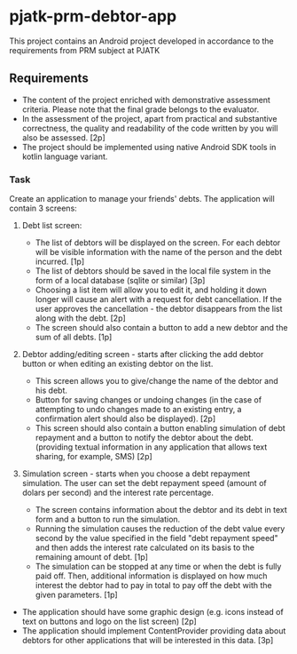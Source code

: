 # pjatk-prm-debtor-app

This project contains an Android project developed in accordance to the requirements from PRM subject at PJATK

## Requirements

- The content of the project enriched with demonstrative assessment criteria. Please note that the final grade belongs to the evaluator.
- In the assessment of the project, apart from practical and substantive correctness, the quality and readability of the code written by you will also be assessed. [2p]
- The project should be implemented using native Android SDK tools in kotlin language variant.

### Task

Create an application to manage your friends' debts.
The application will contain 3 screens:

1. Debt list screen:

   - The list of debtors will be displayed on the screen. For each debtor will be visible information with the name of the person and the debt incurred. [1p]
   - The list of debtors should be saved in the local file system in the form of a local database (sqlite or similar) [3p]
   - Choosing a list item will allow you to edit it, and holding it down longer will cause an alert with a request for debt cancellation. If the user approves the cancellation - the debtor disappears from the list along with the debt. [2p]
   - The screen should also contain a button to add a new debtor and the sum of all debts. [1p]

2. Debtor adding/editing screen - starts after clicking the add debtor button or when editing an existing debtor on the list.

   - This screen allows you to give/change the name of the debtor and his debt.
   - Button for saving changes or undoing changes (in the case of attempting to undo changes made to an existing entry, a confirmation alert should also be displayed). [2p]
   - This screen should also contain a button enabling simulation of debt repayment and a button to notify the debtor about the debt. (providing textual information in any application that allows text sharing, for example, SMS) [2p]

3. Simulation screen - starts when you choose a debt repayment simulation. The user can set the debt repayment speed (amount of dolars per second) and the interest rate percentage.

   - The screen contains information about the debtor and its debt in text form and a button to run the simulation.
   - Running the simulation causes the reduction of the debt value every second by the value specified in the field "debt repayment speed" and then adds the interest rate calculated on its basis to the remaining amount of debt. [1p]
   - The simulation can be stopped at any time or when the debt is fully paid off. Then, additional information is displayed on how much interest the debtor had to pay in total to pay off the debt with the given parameters. [1p]

- The application should have some graphic design (e.g. icons instead of text on buttons and logo on the list screen) [2p]
- The application should implement ContentProvider providing data about debtors for other applications that will be interested in this data. [3p]
